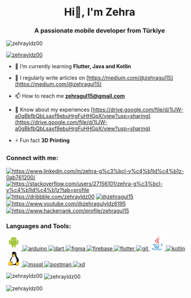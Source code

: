
<h1 align="center">Hi🌷, I'm Zehra</h1>
<h3 align="center">A passionate mobile developer from Türkiye</h3>

<p align="left"> <img src="https://komarev.com/ghpvc/?username=zehrayldz00&label=Profile%20views&color=0e75b6&style=flat" alt="zehrayldz00" /> </p>

<p align="left"> <a href="https://github.com/ryo-ma/github-profile-trophy"><img src="https://github-profile-trophy.vercel.app/?username=zehrayldz00" alt="zehrayldz00" /></a> </p>

- 🌼 I’m currently learning **Flutter, Java and Kotlin**

- 📝 I regularly write articles on [https://medium.com/@zehragul15](https://medium.com/@zehragul15)

- 📫 How to reach me **zehragul15@gmail.com**

- 📄 Know about my experiences [https://drive.google.com/file/d/1IJW-a0gBkfbQbLsaxf9ebuHrgFuHHGpX/view?usp=sharing](https://drive.google.com/file/d/1IJW-a0gBkfbQbLsaxf9ebuHrgFuHHGpX/view?usp=sharing)

- ⚡ Fun fact **3D Printing**

<h3 align="left">Connect with me:</h3>
<p align="left">
<a href="https://linkedin.com/in/https://www.linkedin.com/in/zehra-g%c3%bcl-y%c4%b1ld%c4%b1z-0ab761200/" target="blank"><img align="center" src="https://raw.githubusercontent.com/rahuldkjain/github-profile-readme-generator/master/src/images/icons/Social/linked-in-alt.svg" alt="https://www.linkedin.com/in/zehra-g%c3%bcl-y%c4%b1ld%c4%b1z-0ab761200/" height="30" width="40" /></a>
<a href="https://stackoverflow.com/users/https://stackoverflow.com/users/27156101/zehra-g%c3%bcl-y%c4%b1ld%c4%b1z?tab=profile" target="blank"><img align="center" src="https://raw.githubusercontent.com/rahuldkjain/github-profile-readme-generator/master/src/images/icons/Social/stack-overflow.svg" alt="https://stackoverflow.com/users/27156101/zehra-g%c3%bcl-y%c4%b1ld%c4%b1z?tab=profile" height="30" width="40" /></a>
<a href="https://dribbble.com/https://dribbble.com/zehrayldz00" target="blank"><img align="center" src="https://raw.githubusercontent.com/rahuldkjain/github-profile-readme-generator/master/src/images/icons/Social/dribbble.svg" alt="https://dribbble.com/zehrayldz00" height="30" width="40" /></a>
<a href="https://medium.com/@zehragul15" target="blank"><img align="center" src="https://raw.githubusercontent.com/rahuldkjain/github-profile-readme-generator/master/src/images/icons/Social/medium.svg" alt="@zehragul15" height="30" width="40" /></a>
<a href="https://www.youtube.com/c/https://www.youtube.com/@zehragulyldz6195" target="blank"><img align="center" src="https://raw.githubusercontent.com/rahuldkjain/github-profile-readme-generator/master/src/images/icons/Social/youtube.svg" alt="https://www.youtube.com/@zehragulyldz6195" height="30" width="40" /></a>
<a href="https://www.hackerrank.com/https://www.hackerrank.com/profile/zehragul15" target="blank"><img align="center" src="https://raw.githubusercontent.com/rahuldkjain/github-profile-readme-generator/master/src/images/icons/Social/hackerrank.svg" alt="https://www.hackerrank.com/profile/zehragul15" height="30" width="40" /></a>
</p>

<h3 align="left">Languages and Tools:</h3>
<p align="left"> <a href="https://developer.android.com" target="_blank" rel="noreferrer"> <img src="https://raw.githubusercontent.com/devicons/devicon/master/icons/android/android-original-wordmark.svg" alt="android" width="40" height="40"/> </a> <a href="https://www.arduino.cc/" target="_blank" rel="noreferrer"> <img src="https://cdn.worldvectorlogo.com/logos/arduino-1.svg" alt="arduino" width="40" height="40"/> </a> <a href="https://dart.dev" target="_blank" rel="noreferrer"> <img src="https://www.vectorlogo.zone/logos/dartlang/dartlang-icon.svg" alt="dart" width="40" height="40"/> </a> <a href="https://www.figma.com/" target="_blank" rel="noreferrer"> <img src="https://www.vectorlogo.zone/logos/figma/figma-icon.svg" alt="figma" width="40" height="40"/> </a> <a href="https://firebase.google.com/" target="_blank" rel="noreferrer"> <img src="https://www.vectorlogo.zone/logos/firebase/firebase-icon.svg" alt="firebase" width="40" height="40"/> </a> <a href="https://flutter.dev" target="_blank" rel="noreferrer"> <img src="https://www.vectorlogo.zone/logos/flutterio/flutterio-icon.svg" alt="flutter" width="40" height="40"/> </a> <a href="https://git-scm.com/" target="_blank" rel="noreferrer"> <img src="https://www.vectorlogo.zone/logos/git-scm/git-scm-icon.svg" alt="git" width="40" height="40"/> </a> <a href="https://www.java.com" target="_blank" rel="noreferrer"> <img src="https://raw.githubusercontent.com/devicons/devicon/master/icons/java/java-original.svg" alt="java" width="40" height="40"/> </a> <a href="https://kotlinlang.org" target="_blank" rel="noreferrer"> <img src="https://www.vectorlogo.zone/logos/kotlinlang/kotlinlang-icon.svg" alt="kotlin" width="40" height="40"/> </a> <a href="https://www.linux.org/" target="_blank" rel="noreferrer"> <img src="https://raw.githubusercontent.com/devicons/devicon/master/icons/linux/linux-original.svg" alt="linux" width="40" height="40"/> </a> <a href="https://www.microsoft.com/en-us/sql-server" target="_blank" rel="noreferrer"> <img src="https://www.svgrepo.com/show/303229/microsoft-sql-server-logo.svg" alt="mssql" width="40" height="40"/> </a> <a href="https://postman.com" target="_blank" rel="noreferrer"> <img src="https://www.vectorlogo.zone/logos/getpostman/getpostman-icon.svg" alt="postman" width="40" height="40"/> </a> <a href="https://www.adobe.com/products/xd.html" target="_blank" rel="noreferrer"> <img src="https://cdn.worldvectorlogo.com/logos/adobe-xd.svg" alt="xd" width="40" height="40"/> </a> </p>

<p><img align="left" src="https://github-readme-stats.vercel.app/api/top-langs?username=zehrayldz00&show_icons=true&locale=en&layout=compact" alt="zehrayldz00" /></p>

<p>&nbsp;<img align="center" src="https://github-readme-stats.vercel.app/api?username=zehrayldz00&show_icons=true&locale=en" alt="zehrayldz00" /></p>

<p><img align="center" src="https://github-readme-streak-stats.herokuapp.com/?user=zehrayldz00&" alt="zehrayldz00" /></p>

